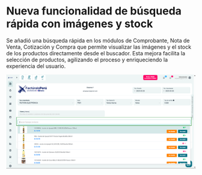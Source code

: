 # Nueva funcionalidad de búsqueda rápida con imágenes y stock 

Se añadió una búsqueda rápida en los módulos de Comprobante, Nota de Venta, Cotización y Compra que permite visualizar las imágenes y el stock de los productos directamente desde el buscador. Esta mejora facilita la selección de productos, agilizando el proceso y enriqueciendo la experiencia del usuario.

![alt text](img/filtrar-por-imagen-stock.png)